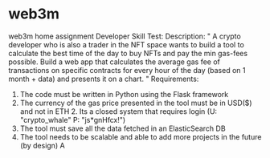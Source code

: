 # web3m
web3m home assignment
Developer Skill Test: 
Description: 
" A crypto developer who is also a trader in the NFT space wants to build a tool to calculate the best time of the day to buy NFTs and pay the min gas-fees possible. 
Build a web app that calculates the average gas fee of transactions on specific contracts for every hour of the day (based on 1 month + data) and presents it on a chart. " 
Requirements: 
1. The code must be written in Python using the Flask framework 
2. The currency of the gas price presented in the tool must be in USD($) and not in ETH 2. Its a closed system that requires login (U: "crypto_whale" P: "js*gnHfcx!") 
3. The tool must save all the data fetched in an ElasticSearch DB 
4. The tool needs to be scalable and able to add more projects in the future (by design) 
A
